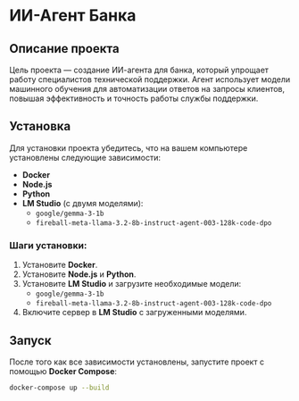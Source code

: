 # ИИ-Агент Банка

## Описание проекта
Цель проекта — создание ИИ-агента для банка, который упрощает работу специалистов технической поддержки. Агент использует модели машинного обучения для автоматизации ответов на запросы клиентов, повышая эффективность и точность работы службы поддержки.

## Установка

Для установки проекта убедитесь, что на вашем компьютере установлены следующие зависимости:
- **Docker**
- **Node.js**
- **Python**
- **LM Studio** (с двумя моделями):
  - `google/gemma-3-1b`
  - `fireball-meta-llama-3.2-8b-instruct-agent-003-128k-code-dpo`

### Шаги установки:
1. Установите **Docker**.
2. Установите **Node.js** и **Python**.
3. Установите **LM Studio** и загрузите необходимые модели:
   - `google/gemma-3-1b`
   - `fireball-meta-llama-3.2-8b-instruct-agent-003-128k-code-dpo`
4. Включите сервер в **LM Studio** с загруженными моделями.

## Запуск

После того как все зависимости установлены, запустите проект с помощью **Docker Compose**:

```bash
docker-compose up --build
